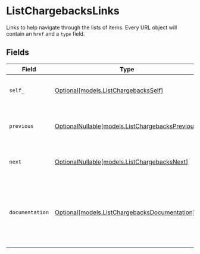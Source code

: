 # ListChargebacksLinks

Links to help navigate through the lists of items. Every URL object will contain an `href` and a `type` field.


## Fields

| Field                                                                                      | Type                                                                                       | Required                                                                                   | Description                                                                                |
| ------------------------------------------------------------------------------------------ | ------------------------------------------------------------------------------------------ | ------------------------------------------------------------------------------------------ | ------------------------------------------------------------------------------------------ |
| `self_`                                                                                    | [Optional[models.ListChargebacksSelf]](../models/listchargebacksself.md)                   | :heavy_minus_sign:                                                                         | The URL to the current set of items.                                                       |
| `previous`                                                                                 | [OptionalNullable[models.ListChargebacksPrevious]](../models/listchargebacksprevious.md)   | :heavy_minus_sign:                                                                         | The previous set of items, if available.                                                   |
| `next`                                                                                     | [OptionalNullable[models.ListChargebacksNext]](../models/listchargebacksnext.md)           | :heavy_minus_sign:                                                                         | The next set of items, if available.                                                       |
| `documentation`                                                                            | [Optional[models.ListChargebacksDocumentation]](../models/listchargebacksdocumentation.md) | :heavy_minus_sign:                                                                         | In v2 endpoints, URLs are commonly represented as objects with an `href` and `type` field. |